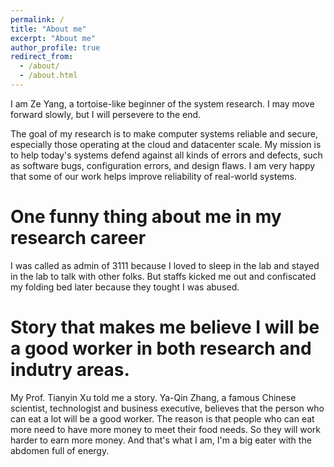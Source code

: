 ```yaml
---
permalink: /
title: "About me"
excerpt: "About me"
author_profile: true
redirect_from: 
  - /about/
  - /about.html
---
```


I am Ze Yang, a tortoise-like beginner of the system research. I may move forward slowly, but I will persevere to the end. 	

The goal of my research is to make computer systems reliable and secure, especially those operating at the cloud and datacenter scale. My mission is to help today's systems defend against all kinds of errors and defects, such as software bugs, configuration errors, and design flaws. I am very happy that some of our work helps improve reliability of real-world systems.

One funny thing about me in my research career
======
I was called as admin of 3111 because I loved to sleep in the lab and stayed in the lab to talk with other folks. But staffs kicked me out and confiscated my folding bed later because they tought I was abused.

Story that makes me believe I will be a good worker in both research and indutry areas.
======
My Prof. Tianyin Xu told me a story. Ya-Qin Zhang, a famous Chinese scientist, technologist and business executive, believes that the person who can eat a lot will be a good worker. The reason is that people who can eat more need to have more money to meet their food needs. So they will work harder to earn more money. And that's what I am, I'm a big eater with the abdomen full of energy.
